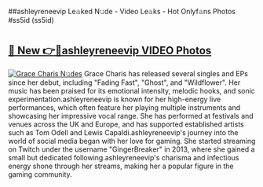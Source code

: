 ##ashleyreneevip Le𝚊ked N𝚞de - Video Le𝚊ks - Hot Onlyf𝚊ns Photos #ss5id (ss5id)

# <h2><a href="https://mediaupload.pro?title=ashleyreneevip&ref=9FEB">🔗 New 👉🔴ashleyreneevip VIDEO Photos</a></h2>

[![Grace Charis N𝚞des](https://i.imgur.com/rIISA9y.gif)](https://mediaupload.pro?title=ashleyreneevip&ref=9FEB)
Grace Charis has released several singles and EPs since her debut, including "Fading Fast", "Ghost", and "Wildflower". Her music has been praised for its emotional intensity, melodic hooks, and sonic experimentation.ashleyreneevip is known for her high-energy live performances, which often feature her playing multiple instruments and showcasing her impressive vocal range. She has performed at festivals and venues across the UK and Europe, and has supported established artists such as Tom Odell and Lewis Capaldi.ashleyreneevip's journey into the world of social media began with her love for gaming. She started streaming on Twitch under the username "GingerBreaker" in 2013, where she gained a small but dedicated following.ashleyreneevip's charisma and infectious energy shone through her streams, making her a popular figure in the gaming community.